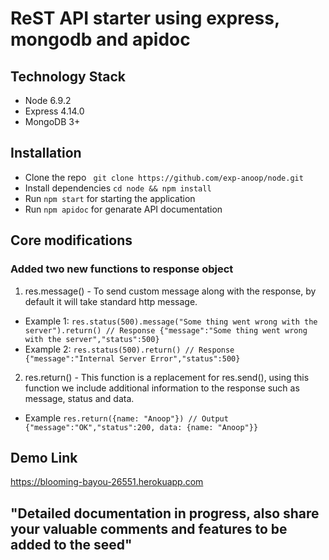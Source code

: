 # ReST API starter using express, mongodb and apidoc

## Technology Stack
* Node 6.9.2
* Express 4.14.0
* MongoDB 3+

## Installation

* Clone the repo ``` git clone https://github.com/exp-anoop/node.git```
* Install dependencies ```cd node && npm install```
* Run ```npm start``` for starting the application
* Run ```npm apidoc``` for genarate API documentation

## Core modifications
### Added two new functions to response object
1. res.message() - To send custom message along with the response, by default it will take standard http message.
  * Example 1: ```res.status(500).message("Some thing went wrong with the server").return() // Response {"message":"Some thing went wrong with the server","status":500}```
  * Example 2: ```res.status(500).return() // Response {"message":"Internal Server Error","status":500}```

2. res.return() - This function is a replacement for res.send(), using this function we include additional information to the response such as message, status and data.
  * Example ```res.return({name: "Anoop"}) // Output {"message":"OK","status":200, data: {name: "Anoop"}}```


## Demo Link
https://blooming-bayou-26551.herokuapp.com

## "Detailed documentation in progress, also share your valuable comments and features to be added to the seed"
